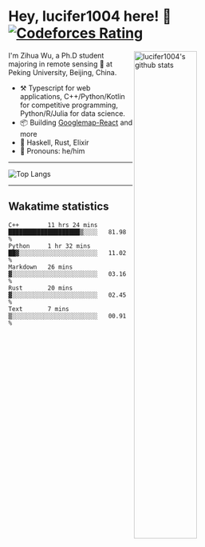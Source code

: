 # Hey, lucifer1004 here! :wave: [![Codeforces Rating](https://cfrating.ihcr.top/?user=lucifer1004&style=flat-square)](https://codeforces.com/profile/lucifer1004)

<img width="50%" align="right" alt="lucifer1004's github stats" src="https://github-readme-stats.vercel.app/api?username=lucifer1004&show_icons=true">

I'm Zihua Wu, a Ph.D student majoring in remote sensing :satellite: at Peking University, Beijing, China.

- :hammer_and_pick: Typescript for web applications, C++/Python/Kotlin for competitive programming, Python/R/Julia for data science.
- :package: Building [Googlemap-React](https://github.com/googlemap-react/googlemap-react) and more
- :seedling: Haskell, Rust, Elixir
- :man: Pronouns: he/him

---

![Top Langs](https://github-readme-stats.vercel.app/api/top-langs/?username=lucifer1004&layout=compact)

---

## Wakatime statistics

<!--START_SECTION:waka-->
```text
C++        11 hrs 24 mins  ████████████████████▒░░░░   81.98 % 
Python     1 hr 32 mins    ██▓░░░░░░░░░░░░░░░░░░░░░░   11.02 % 
Markdown   26 mins         ▓░░░░░░░░░░░░░░░░░░░░░░░░   03.16 % 
Rust       20 mins         ▓░░░░░░░░░░░░░░░░░░░░░░░░   02.45 % 
Text       7 mins          ▒░░░░░░░░░░░░░░░░░░░░░░░░   00.91 % 
```
<!--END_SECTION:waka-->
